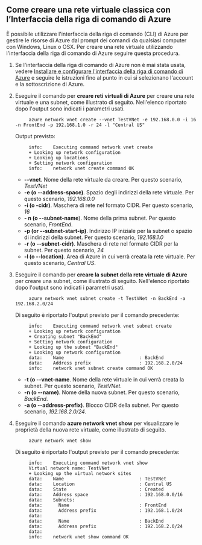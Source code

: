 ## Come creare una rete virtuale classica con l’Interfaccia della riga di comando di Azure

È possibile utilizzare l'interfaccia della riga di comando (CLI) di Azure per gestire le risorse di Azure dal prompt dei comandi da qualsiasi computer con Windows, Linux o OSX. Per creare una rete virtuale utilizzando l'interfaccia della riga di comando di Azure seguire questa procedura.

1. Se l'interfaccia della riga di comando di Azure non è mai stata usata, vedere [Installare e configurare l'interfaccia della riga di comando di Azure](xplat-cli-install.md) e seguire le istruzioni fino al punto in cui si selezionano l'account e la sottoscrizione di Azure.
2. Eseguire il comando per **creare reti virtuali di Azure** per creare una rete virtuale e una subnet, come illustrato di seguito. Nell'elenco riportato dopo l'output sono indicati i parametri usati.

			azure network vnet create --vnet TestVNet -e 192.168.0.0 -i 16 -n FrontEnd -p 192.168.1.0 -r 24 -l "Central US"
	
	Output previsto:

			info:    Executing command network vnet create
			+ Looking up network configuration
			+ Looking up locations
			+ Setting network configuration
			info:    network vnet create command OK

	- **--vnet**. Nome della rete virtuale da creare. Per questo scenario, *TestVNet*
	- **-e (o --address-space)**. Spazio degli indirizzi della rete virtuale. Per questo scenario, *192.168.0.0*
	- **-i (o -cidr)**. Maschera di rete nel formato CIDR. Per questo scenario, *16*
	- **- n (o --subnet-name**). Nome della prima subnet. Per questo scenario, *FrontEnd*.
	- **-p (or --subnet-start-ip)**. Indirizzo IP iniziale per la subnet o spazio di indirizzi della subnet. Per questo scenario, *192.168.1.0*
	- **-r (o --subnet-cidr)**. Maschera di rete nel formato CIDR per la subnet. Per questo scenario, *24*
	- **-l (o --location)**. Area di Azure in cui verrà creata la rete virtuale. Per questo scenario, *Central US*.

3. Eseguire il comando per **creare la subnet della rete virtuale di Azure** per creare una subnet, come illustrato di seguito. Nell'elenco riportato dopo l'output sono indicati i parametri usati.

			azure network vnet subnet create -t TestVNet -n BackEnd -a 192.168.2.0/24
	
	Di seguito è riportato l'output previsto per il comando precedente:

			info:    Executing command network vnet subnet create
			+ Looking up network configuration
			+ Creating subnet "BackEnd"
			+ Setting network configuration
			+ Looking up the subnet "BackEnd"
			+ Looking up network configuration
			data:    Name                            : BackEnd
			data:    Address prefix                  : 192.168.2.0/24
			info:    network vnet subnet create command OK

	- **-t (o --vnet-name**. Nome della rete virtuale in cui verrà creata la subnet. Per questo scenario, *TestVNet*.
	- **-n (o --name)**. Nome della nuova subnet. Per questo scenario, *BackEnd*.
	- **-a (o --address-prefix)**. Blocco CIDR della subnet. Per questo scenario, *192.168.2.0/24*.

4. Eseguire il comando **azure network vnet show** per visualizzare le proprietà della nuova rete virtuale, come illustrato di seguito.

			azure network vnet show

	Di seguito è riportato l'output previsto per il comando precedente:

			info:    Executing command network vnet show
			Virtual network name: TestVNet
			+ Looking up the virtual network sites
			data:    Name                            : TestVNet
			data:    Location                        : Central US
			data:    State                           : Created
			data:    Address space                   : 192.168.0.0/16
			data:    Subnets:
			data:      Name                          : FrontEnd
			data:      Address prefix                : 192.168.1.0/24
			data:
			data:      Name                          : BackEnd
			data:      Address prefix                : 192.168.2.0/24
			data:
			info:    network vnet show command OK

<!---HONumber=Oct15_HO3-->